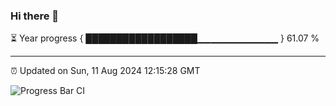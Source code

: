 ### Hi there 👋

⏳ Year progress { ██████████████████▁▁▁▁▁▁▁▁▁▁▁▁ } 61.07 %

---

⏰ Updated on Sun, 11 Aug 2024 12:15:28 GMT

![Progress Bar CI](https://github.com/Shyam-Makwana/GitHub-Actions-Demo/workflows/Progress%20Bar%20CI/badge.svg)
